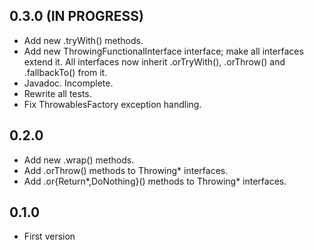 ## 0.3.0 (IN PROGRESS)

* Add new .tryWith() methods.
* Add new ThrowingFunctionalInterface interface; make all interfaces extend it.
  All interfaces now inherit .orTryWith(), .orThrow() and .fallbackTo() from it.
* Javadoc. Incomplete.
* Rewrite all tests.
* Fix ThrowablesFactory exception handling.

## 0.2.0

* Add new .wrap() methods.
* Add .orThrow() methods to Throwing* interfaces.
* Add .or{Return*,DoNothing}() methods to Throwing* interfaces.

## 0.1.0

* First version
